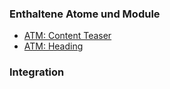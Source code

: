 ### Enthaltene Atome und Module
* [ATM: Content Teaser](../../atoms/content_teaser/content_teaser.html)
* [ATM: Heading](../../atoms/headings/headings.html)

### Integration

